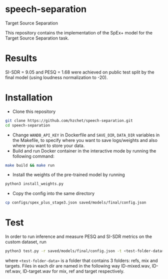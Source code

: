 # speech-separation
Target Source Separation

This repository contains the implementation of the SpEx+ model for the Target Source Separation task. 

# Results
SI-SDR = $9.05$ and PESQ = $1.68$ were achieved on public test split by the final model (using loudness normalization to -20).

# Installation
- Clone this repository
```bash
git clone https://github.com/hzchet/speech-separation.git
cd speech-separation
```
- Change `WANDB_API_KEY` in Dockerfile and `SAVE_DIR`, `DATA_DIR` variables in the Makefile, to specify where you want to save logs/weights and also where you want to store your data.
- Build and run Docker container in the interactive mode by running the following command:
```bash
make build && make run
```
- Install the weights of the pre-trained model by running
```bash
python3 install_weights.py
```
- Copy the config into the same directory
```bash
cp configs/spex_plus_stage3.json saved/models/final/config.json
```

# Test
In order to run inference and measure PESQ and SI-SDR metrics on the custom dataset, run
```bash
python3 test.py -r saved/models/final/config.json -t <test-folder-data> -b 1
```
where `<test-folder-data>` is a folder that contains 3 folders: refs, mix and targets. Files in each dir are named in the following way ID-mixed.wav, ID-ref.wav, ID-target.wav for mix, ref and target respectively.
